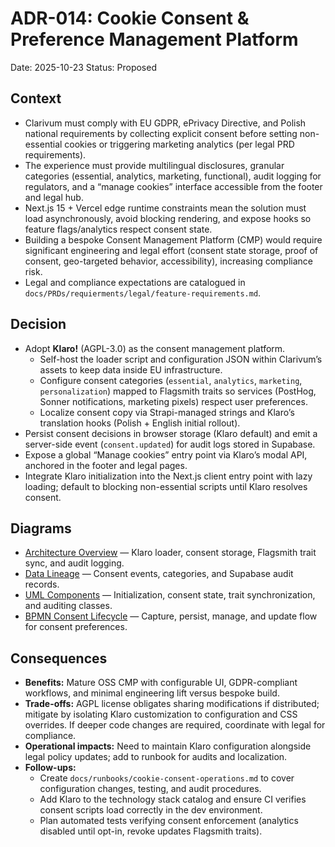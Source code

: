 # ADR-014: Cookie Consent & Preference Management Platform
Date: 2025-10-23
Status: Proposed

## Context
- Clarivum must comply with EU GDPR, ePrivacy Directive, and Polish national requirements by collecting explicit consent before setting non-essential cookies or triggering marketing analytics (per legal PRD requirements).
- The experience must provide multilingual disclosures, granular categories (essential, analytics, marketing, functional), audit logging for regulators, and a “manage cookies” interface accessible from the footer and legal hub.
- Next.js 15 + Vercel edge runtime constraints mean the solution must load asynchronously, avoid blocking rendering, and expose hooks so feature flags/analytics respect consent state.
- Building a bespoke Consent Management Platform (CMP) would require significant engineering and legal effort (consent state storage, proof of consent, geo-targeted behavior, accessibility), increasing compliance risk.
- Legal and compliance expectations are catalogued in `docs/PRDs/requierments/legal/feature-requirements.md`.

## Decision
- Adopt **Klaro!** (AGPL-3.0) as the consent management platform.
  - Self-host the loader script and configuration JSON within Clarivum’s assets to keep data inside EU infrastructure.
  - Configure consent categories (`essential`, `analytics`, `marketing`, `personalization`) mapped to Flagsmith traits so services (PostHog, Sonner notifications, marketing pixels) respect user preferences.
  - Localize consent copy via Strapi-managed strings and Klaro’s translation hooks (Polish + English initial rollout).
- Persist consent decisions in browser storage (Klaro default) and emit a server-side event (`consent.updated`) for audit logs stored in Supabase.
- Expose a global “Manage cookies” entry point via Klaro’s modal API, anchored in the footer and legal pages.
- Integrate Klaro initialization into the Next.js client entry point with lazy loading; default to blocking non-essential scripts until Klaro resolves consent.

## Diagrams
- [Architecture Overview](../diagrams/adr-014-cookie-consent-and-preference-management/architecture-overview.mmd) — Klaro loader, consent storage, Flagsmith trait sync, and audit logging.
- [Data Lineage](../diagrams/adr-014-cookie-consent-and-preference-management/data-lineage.mmd) — Consent events, categories, and Supabase audit records.
- [UML Components](../diagrams/adr-014-cookie-consent-and-preference-management/uml-components.mmd) — Initialization, consent state, trait synchronization, and auditing classes.
- [BPMN Consent Lifecycle](../diagrams/adr-014-cookie-consent-and-preference-management/bpmn-consent.mmd) — Capture, persist, manage, and update flow for consent preferences.

## Consequences
- **Benefits:** Mature OSS CMP with configurable UI, GDPR-compliant workflows, and minimal engineering lift versus bespoke build.
- **Trade-offs:** AGPL license obligates sharing modifications if distributed; mitigate by isolating Klaro customization to configuration and CSS overrides. If deeper code changes are required, coordinate with legal for compliance.
- **Operational impacts:** Need to maintain Klaro configuration alongside legal policy updates; add to runbook for audits and localization.
- **Follow-ups:**
  - Create `docs/runbooks/cookie-consent-operations.md` to cover configuration changes, testing, and audit procedures.
  - Add Klaro to the technology stack catalog and ensure CI verifies consent scripts load correctly in the dev environment.
  - Plan automated tests verifying consent enforcement (analytics disabled until opt-in, revoke updates Flagsmith traits).
